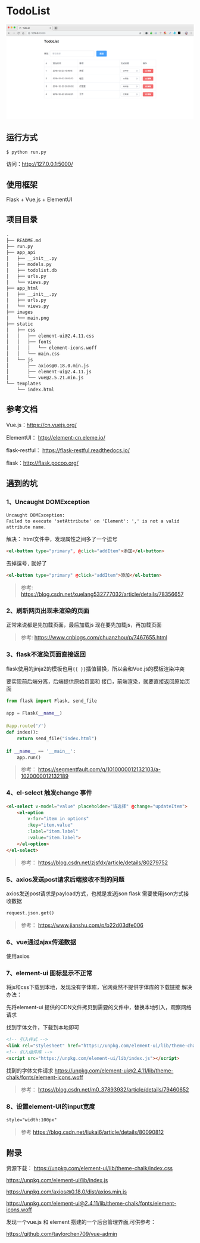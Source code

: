 # TodoList

![](images/main.png)

## 运行方式

```
$ python run.py
```
访问：http://127.0.0.1:5000/

## 使用框架
Flask + Vue.js + ElementUI

## 项目目录
```
.
├── README.md
├── run.py
├── app_api
│   ├── __init__.py
│   ├── models.py
│   ├── todolist.db
│   ├── urls.py
│   └── views.py
├── app_html
│   ├── __init__.py
│   ├── urls.py
│   └── views.py
├── images
│   └── main.png
├── static
│   ├── css
│   │   ├── element-ui@2.4.11.css
│   │   ├── fonts
│   │   │   └── element-icons.woff
│   │   └── main.css
│   └── js
│       ├── axios@0.18.0.min.js
│       ├── element-ui@2.4.11.js
│       └── vue@2.5.21.min.js
└── templates
    └── index.html

```

## 参考文档
Vue.js：https://cn.vuejs.org/

ElementUI： http://element-cn.eleme.io/

flask-restful： https://flask-restful.readthedocs.io/

flask：http://flask.pocoo.org/

## 遇到的坑
### 1、Uncaught DOMException
```
Uncaught DOMException:
Failed to execute 'setAttribute' on 'Element': ',' is not a valid attribute name.
```
解决：
html文件中，发现属性之间多了一个逗号
```html
<el-button type="primary", @click="addItem">添加</el-button>
```
去掉逗号`,` 就好了
```html
<el-button type="primary" @click="addItem">添加</el-button>
```

>参考:
>https://blog.csdn.net/xuelang532777032/article/details/78356657

### 2、刷新网页出现未渲染的页面
正常来说都是先加载页面，最后加载js
现在要先加载js，再加载页面

>参考:
>https://www.cnblogs.com/chuanzhou/p/7467655.html

### 3、flask不渲染页面直接返回
flask使用的jinja2的模板也用`{{ }}`插值替换，所以会和Vue.js的模板渲染冲突

要实现前后端分离，后端提供原始页面和 接口，前端渲染，就要直接返回原始页面
```python
from flask import Flask, send_file

app = Flask(__name__)

@app.route('/')
def index():
    return send_file("index.html")

if __name__ == '__main__':
    app.run()
```

>参考：
>https://segmentfault.com/q/1010000012132103/a-1020000012132189


### 4、el-select 触发change 事件
```html
<el-select v-model="value" placeholder="请选择" @change="updateItem">
    <el-option
        v-for="item in options"
        :key="item.value"
        :label="item.label"
        :value="item.label">
    </el-option>
</el-select>

```
>参考：
>https://blog.csdn.net/zjsfdx/article/details/80279752

### 5、axios发送post请求后端接收不到的问题
axios发送post请求是payload方式，也就是发送json
flask 需要使用json方式接收数据

```python
request.json.get()
```

>参考：
>https://www.jianshu.com/p/b22d03dfe006

### 6、vue通过ajax传递数据
使用axios

### 7、element-ui 图标显示不正常
将js和css下载到本地，发现没有字体库，官网竟然不提供字体库的下载链接
解决办法：

先将element-ui 提供的CDN文件拷贝到需要的文件中，替换本地引入，观察网络请求

找到字体文件，下载到本地即可

```html
<!-- 引入样式 -->
<link rel="stylesheet" href="https://unpkg.com/element-ui/lib/theme-chalk/index.css">
<!-- 引入组件库 -->
<script src="https://unpkg.com/element-ui/lib/index.js"></script>
```

找到的字体文件请求
https://unpkg.com/element-ui@2.4.11/lib/theme-chalk/fonts/element-icons.woff

>参考：
>https://blog.csdn.net/m0_37893932/article/details/79460652

### 8、设置element-UI的input宽度

```html
style="width:100px"
```
>参考
>https://blog.csdn.net/liukai6/article/details/80090812

## 附录
资源下载：
https://unpkg.com/element-ui/lib/theme-chalk/index.css

https://unpkg.com/element-ui/lib/index.js

https://unpkg.com/axios@0.18.0/dist/axios.min.js

https://unpkg.com/element-ui@2.4.11/lib/theme-chalk/fonts/element-icons.woff


发现一个vue.js 和 element 搭建的一个后台管理界面,可供参考：

https://github.com/taylorchen709/vue-admin
